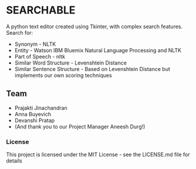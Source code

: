 # SEARCHABLE

A python text editor created using Tkinter, with complex search features. <br/>
Search for:
  * Synonym - NLTK
  * Entity - Watson IBM Bluemix Natural Language Processing and NLTK
  * Part of Speech - nltk
  * Similar Word Structure - Levenshtein Distance 
  * Similar Sentence Structure - Based on Levenshtein Distance but implements our own scoring techniques

## Team
- Prajakti Jinachandran 
- Anna Buyevich
- Devanshi Pratap
- (And thank you to our Project Manager Aneesh Durg!)

### License
This project is licensed under the MIT License - see the LICENSE.md file for details
